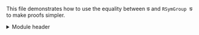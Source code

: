 This file demonstrates how to use the equality between `𝓖` and `RSymGroup 𝓖` to make proofs simpler.

<details>
<summary>Module header</summary>
```agda
{-# OPTIONS --safe --cubical #-}

module Groups.Properties.Test where

open import Cubical.Foundations.Prelude
open import Cubical.Structures.Group
open import Groups.Symmetric.Representable

private
  variable
    ℓ ℓ′ : Level
```
</details>

We first define a function that allows us to prove a property for a group `𝓖` by instead proving it for the strictly associative and unital group `RSymGroup 𝓖`.

```agda
strictify : (𝓖 : Group) → (P : Group {ℓ} → Type ℓ′) → P (RSymGroup 𝓖) → P 𝓖
strictify 𝓖 P p = transport (sym (cong P (inc≡ 𝓖))) p
```

The best way I have found to structure the proofs is to first list the properties we want to prove.

```agda
module _ {ℓ} (𝓖 : Group {ℓ}) where

  open group-·syntax 𝓖

  Cancellativeᵣ : Type ℓ
  Cancellativeᵣ = ∀ g h z → g · z ≡ h · z → g ≡ h

  Cancellativeₗ : Type ℓ
  Cancellativeₗ = ∀ g h z → z · g ≡ z · h → g ≡ h

  InvOfComp : Type ℓ
  InvOfComp = ∀ g h → (g · h) ⁻¹ ≡ h ⁻¹ · g ⁻¹

  InvInvolution : Type ℓ
  InvInvolution = ∀ g → g ⁻¹ ⁻¹ ≡ g

  InvUniqueRight : Type ℓ
  InvUniqueRight = ∀ g h → g · h ≡ ₁ → h ≡ g ⁻¹

  InvUniqueLeft : Type ℓ
  InvUniqueLeft = ∀ g h → h · g ≡ ₁ → h ≡ g ⁻¹
```

And then we can easily prove these.

```agda
module _ {ℓ} (𝓖 : Group {ℓ}) where

  open group-·syntax 𝓖
  open group-operation-syntax
  open group-·syntax (RSymGroup 𝓖) renaming (_·_ to _∘_; ₁ to e; _⁻¹ to inv)

  cancelᵣ : Cancellativeᵣ 𝓖
  cancelᵣ = strictify 𝓖 Cancellativeᵣ
    λ g h z p →
      g             ≡⟨ cong (g ∘_) (sym (group-rinv (RSymGroup 𝓖) z)) ⟩
      g ∘ z ∘ inv z ≡⟨ cong (_∘ inv z) p ⟩
      h ∘ z ∘ inv z ≡⟨ cong (h ∘_) (group-rinv (RSymGroup 𝓖) z) ⟩
      h             ∎

  cancelₗ : Cancellativeₗ 𝓖
  cancelₗ = strictify 𝓖 Cancellativeₗ
   λ g h z p →
     g             ≡⟨ cong (_∘ g) (sym (group-linv (RSymGroup 𝓖) z)) ⟩
     inv z ∘ z ∘ g ≡⟨ cong (inv z ∘_) p ⟩
     inv z ∘ z ∘ h ≡⟨ cong (_∘ h) (group-linv (RSymGroup 𝓖) z) ⟩
     h ∎

  inv-of-comp : InvOfComp 𝓖
  inv-of-comp = strictify 𝓖 InvOfComp
    λ g h →
      inv (g ∘ h)                         ≡⟨ cong (inv (g ∘ h) ∘_) (sym (group-rinv (RSymGroup 𝓖) g)) ⟩
      inv (g ∘ h) ∘ g ∘ inv g             ≡⟨ cong (λ a → inv (g ∘ h) ∘ g ∘ a ∘ inv g) (sym (group-rinv (RSymGroup 𝓖) h)) ⟩
      inv (g ∘ h) ∘ g ∘ h ∘ inv h ∘ inv g ≡⟨ cong (_∘ (inv h ∘ inv g)) (group-linv (RSymGroup 𝓖) (g ∘ h)) ⟩
      inv h ∘ inv g                       ∎

  inv-involution : InvInvolution 𝓖
  inv-involution = strictify 𝓖 InvInvolution
    λ g →
      inv (inv g)             ≡⟨ cong (inv (inv g) ∘_) (sym (group-linv (RSymGroup 𝓖) g)) ⟩
      inv (inv g) ∘ inv g ∘ g ≡⟨ cong (_∘ g) (group-linv (RSymGroup 𝓖) (inv g)) ⟩
      g                       ∎

  inv-unique-right : InvUniqueRight 𝓖
  inv-unique-right = strictify 𝓖 InvUniqueRight
    λ g h p →
      h             ≡⟨ cong (_∘ h) (sym (group-linv (RSymGroup 𝓖) g)) ⟩
      inv g ∘ g ∘ h ≡⟨ cong (inv g ∘_) p ⟩
      inv g         ∎

  inv-unique-left : InvUniqueLeft 𝓖
  inv-unique-left = strictify 𝓖 InvUniqueLeft
    λ g h p →
      h             ≡⟨ cong (h ∘_) (sym (group-rinv (RSymGroup 𝓖) g)) ⟩
      h ∘ g ∘ inv g ≡⟨ cong (_∘ inv g) p ⟩
      inv g         ∎
```
